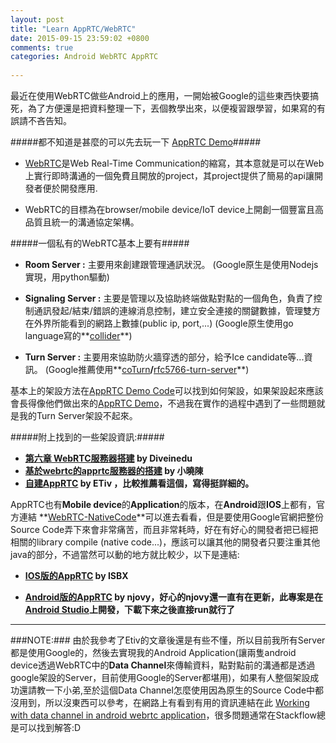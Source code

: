 ```yaml
---
layout: post
title: "Learn AppRTC/WebRTC"
date: 2015-09-15 23:59:02 +0800
comments: true
categories: Android WebRTC AppRTC
 
---
```


最近在使用WebRTC做些Android上的應用，一開始被Google的這些東西快要搞死，為了方便還是把資料整理一下，丟個教學出來，以便複習跟學習，如果寫的有誤請不吝告知。

#####都不知道是甚麼的可以先去玩一下 [AppRTC Demo](https://apprtc.appspot.com)#####

- [WebRTC](http://www.webrtc.org/)是Web Real-Time Communication的縮寫，其本意就是可以在Web上實行即時溝通的一個免費且開放的project，其project提供了簡易的api讓開發者便於開發應用.

- WebRTC的目標為在browser/mobile device/IoT device上開創一個豐富且高品質且統一的溝通協定架構。

#####一個私有的WebRTC基本上要有#####

- **Room Server :** 主要用來創建跟管理通訊狀況。
(Google原生是使用Nodejs實現，用python驅動)

- **Signaling Server :** 主要是管理以及協助終端做點對點的一個角色，負責了控制通訊發起/結束/錯誤的連線消息控制，建立安全連接的關鍵數據，管理雙方在外界所能看到的網路上數據(public ip, port,...)
(Google原生使用go language寫的**[collider](https://github.com/webrtc/apprtc/tree/master/src/collider)**)

- **Turn Server :** 主要用來協助防火牆穿透的部分，給予Ice candidate等...資訊。
(Google推薦使用**[coTurn](https://code.google.com/p/coturn/)**/**[rfc5766-turn-server](https://code.google.com/p/rfc5766-turn-server/)**)

基本上的架設方法在[AppRTC Demo Code](https://github.com/webrtc/apprtc)可以找到如何架設，如果架設起來應該會長得像他們做出來的[AppRTC Demo](https://apprtc.appspot.com)，不過我在實作的過程中遇到了一些問題就是我的Turn Server架設不起來。

#####附上找到的一些架設資訊:#####

- **[第六章 WebRTC服務器搭建](http://io.diveinedu.com/2015/02/05/%E7%AC%AC%E5%85%AD%E7%AB%A0-WebRTC%E6%9C%8D%E5%8A%A1%E5%99%A8%E6%90%AD%E5%BB%BA.html) by Diveinedu**
- **[基於webrtc的apprtc服務器的搭建](http://www.cnblogs.com/cther/p/4604599.html) by 小曉陳**
- **[自建AppRTC](http://www.jianshu.com/p/c55ecf5a3fcf) by ETiv ，比較推薦看這個，寫得挺詳細的。**

AppRTC也有**Mobile device**的**Application**的版本，在**Android**跟**IOS**上都有，官方連結 **[WebRTC-NativeCode](http://www.webrtc.org/native-code)**可以進去看看，但是要使用Google官網把整份Source Code弄下來會非常痛苦，而且非常耗時，好在有好心的開發者把已經把相關的library compile (native code...)，應該可以讓其他的開發者只要注重其他java的部分，不過當然可以動的地方就比較少，以下是連結:

- **[IOS版的AppRTC](https://github.com/ISBX/apprtc-ios) by ISBX**

- **[Android版的AppRTC](https://github.com/njovy/AppRTCDemo) by njovy，好心的njovy還一直有在更新，此專案是在[Android Studio](https://developer.android.com/sdk/index.html)上開發，下載下來之後直接run就行了**


_____

###NOTE:###
由於我參考了Etiv的文章後還是有些不懂，所以目前我所有Server都是使用Google的，然後去實現我的Android Application(讓兩隻android device透過WebRTC中的**Data Channel**來傳輸資料，點對點前的溝通都是透過google架設的Server，目前使用Google的Server都堪用)，如果有人整個架設成功還請教一下小弟,至於這個Data Channel怎麼使用因為原生的Source Code中都沒用到，所以沒東西可以參考，在網路上有看到有用的資訊連結在此 [Working with data channel in android webrtc application](http://stackoverflow.com/questions/29465192/working-with-datachannel-in-android-webrtc-application)，很多問題通常在Stackflow總是可以找到解答:D







